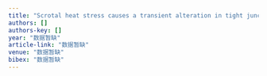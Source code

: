 ```yaml
---
title: "Scrotal heat stress causes a transient alteration in tight junctions and induction of TGF‐β expression"
authors: []
authors-key: []
year: "数据暂缺"
article-link: "数据暂缺"
venue: "数据暂缺"
bibex: "数据暂缺"
---
```


